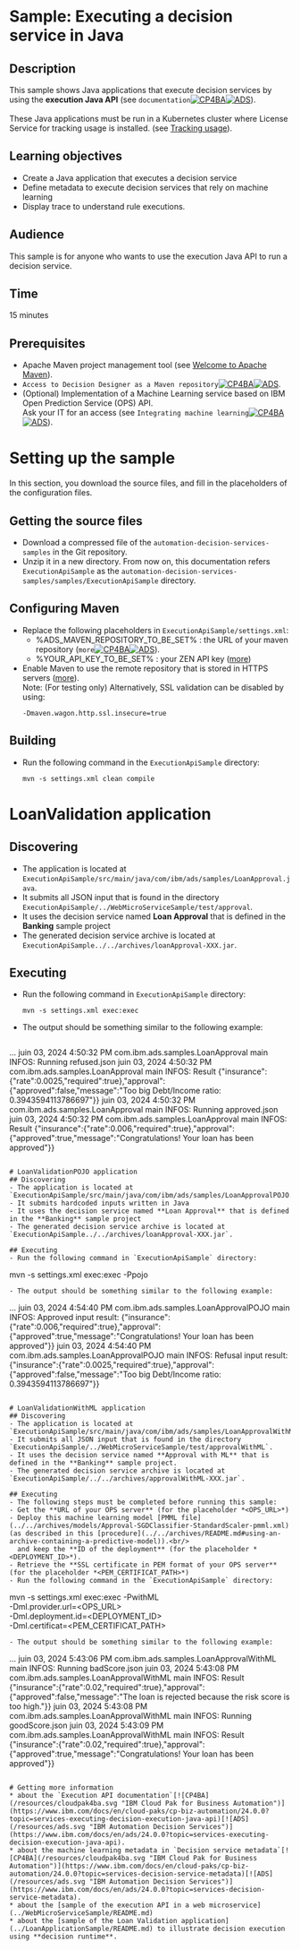 # Sample: Executing a decision service in Java

## Description
This sample shows Java applications that execute decision services by using the **execution Java API** (see `documentation`[![CP4BA](/resources/cloudpak4ba.svg "IBM Cloud Pak for Business Automation")](https://www.ibm.com/docs/en/cloud-paks/cp-biz-automation/24.0.0?topic=services-executing-decision-execution-java-api)[![ADS](/resources/ads.svg "IBM Automation Decision Services")](https://www.ibm.com/docs/en/ads/24.0.0?topic=services-executing-decision-execution-java-api)). <br><br>
These Java applications must be run in a Kubernetes cluster where License Service for tracking usage is installed. (see [Tracking usage](https://www.ibm.com/docs/en/cloud-paks/cp-biz-automation/24.0.0?topic=api-metering-tracking-usage-execution-java)).

## Learning objectives
- Create a Java application that executes a decision service
- Define metadata to execute decision services that rely on machine learning
- Display trace to understand rule executions.

## Audience
This sample is for anyone who wants to use the execution Java API to run a decision service.

## Time
15 minutes

## Prerequisites
- Apache Maven project management tool (see [Welcome to Apache Maven](https://maven.apache.org)).
- `Access to Decision Designer as a Maven repository`[![CP4BA](/resources/cloudpak4ba.svg "IBM Cloud Pak for Business Automation")](https://www.ibm.com/docs/en/cloud-paks/cp-biz-automation/24.0.0?topic=environment-using-decision-designer-as-maven-repository)[![ADS](/resources/ads.svg "IBM Automation Decision Services")](https://www.ibm.com/docs/en/ads/24.0.0?topic=environment-using-decision-designer-as-maven-repository).
- (Optional) Implementation of a Machine Learning service based on IBM Open Prediction Service (OPS) API. <br>Ask your IT for an access (see `Integrating machine learning`[![CP4BA](/resources/cloudpak4ba.svg "IBM Cloud Pak for Business Automation")](https://www.ibm.com/docs/en/cloud-paks/cp-biz-automation/24.0.0?topic=artifacts-integrating-machine-learning)[![ADS](/resources/ads.svg "IBM Automation Decision Services")](https://www.ibm.com/docs/en/ads/24.0.0?topic=artifacts-integrating-machine-learning)).

# Setting up the sample
In this section, you download the source files, and fill in the placeholders of the configuration files.

## Getting the source files
- Download a compressed file of the `automation-decision-services-samples` in the Git repository.
- Unzip it in a new directory. From now on, this documentation refers `ExecutionApiSample` as the `automation-decision-services-samples/samples/ExecutionApiSample` directory.

## Configuring Maven
- Replace the following placeholders in `ExecutionApiSample/settings.xml`:
  - %ADS_MAVEN_REPOSITORY_TO_BE_SET% : the URL of your maven repository (`more`[![CP4BA](/resources/cloudpak4ba.svg "IBM Cloud Pak for Business Automation")](https://www.ibm.com/docs/en/cloud-paks/cp-biz-automation/24.0.0?topic=environment-using-decision-designer-as-maven-repository)[![ADS](/resources/ads.svg "IBM Automation Decision Services")](https://www.ibm.com/docs/en/ads/24.0.0?topic=environment-using-decision-designer-as-maven-repository)).
  - %YOUR_API_KEY_TO_BE_SET% : your ZEN API key ([more](https://www.ibm.com/docs/en/cloud-paks/cp-biz-automation/24.0.0?topic=administering-authorizing-http-requests-by-using-zen-api-key))
- Enable Maven to use the remote repository that is stored in HTTPS servers ([more](https://maven.apache.org/guides/mini/guide-repository-ssl.html)). <br>
  Note: (For testing only) Alternatively, SSL validation can be disabled by using: 
  ```
  -Dmaven.wagon.http.ssl.insecure=true
  ```

## Building
- Run the following command in the `ExecutionApiSample` directory:
  ```
  mvn -s settings.xml clean compile
  ```
  
# LoanValidation application
## Discovering
- The application is located at `ExecutionApiSample/src/main/java/com/ibm/ads/samples/LoanApproval.java`.
- It submits all JSON input that is found in the directory `ExecutionApiSample/../WebMicroServiceSample/test/approval`.
- It uses the decision service named **Loan Approval** that is defined in the **Banking** sample project
- The generated decision service archive is located at `ExecutionApiSample../../archives/loanApproval-XXX.jar`.

## Executing
- Run the following command in `ExecutionApiSample` directory:
  ```
  mvn -s settings.xml exec:exec
  ```
- The output should be something similar to the following example:
  ```
...
juin 03, 2024 4:50:32 PM com.ibm.ads.samples.LoanApproval main
INFOS: Running refused.json
juin 03, 2024 4:50:32 PM com.ibm.ads.samples.LoanApproval main
INFOS: Result {"insurance":{"rate":0.0025,"required":true},"approval":{"approved":false,"message":"Too big Debt/Income ratio: 0.3943594113786697"}}
juin 03, 2024 4:50:32 PM com.ibm.ads.samples.LoanApproval main
INFOS: Running approved.json
juin 03, 2024 4:50:32 PM com.ibm.ads.samples.LoanApproval main
INFOS: Result {"insurance":{"rate":0.006,"required":true},"approval":{"approved":true,"message":"Congratulations! Your loan has been approved"}}
```

# LoanValidationPOJO application
## Discovering
- The application is located at `ExecutionApiSample/src/main/java/com/ibm/ads/samples/LoanApprovalPOJO.java`.
- It submits hardcoded inputs written in Java
- It uses the decision service named **Loan Approval** that is defined in the **Banking** sample project
- The generated decision service archive is located at `ExecutionApiSample../../archives/loanApproval-XXX.jar`.

## Executing
- Run the following command in `ExecutionApiSample` directory:
  ```
  mvn -s settings.xml exec:exec -Ppojo
  ```
- The output should be something similar to the following example:
  ```
...
juin 03, 2024 4:54:40 PM com.ibm.ads.samples.LoanApprovalPOJO main
INFOS: Approved input result: {"insurance":{"rate":0.006,"required":true},"approval":{"approved":true,"message":"Congratulations! Your loan has been approved"}}
juin 03, 2024 4:54:40 PM com.ibm.ads.samples.LoanApprovalPOJO main
INFOS: Refusal input result: {"insurance":{"rate":0.0025,"required":true},"approval":{"approved":false,"message":"Too big Debt/Income ratio: 0.3943594113786697"}}
  ```
  
# LoanValidationWithML application
## Discovering
- The application is located at `ExecutionApiSample/src/main/java/com/ibm/ads/samples/LoanApprovalWithML.java`.
- It submits all JSON input that is found in the directory `ExecutionApiSample/../WebMicroServiceSample/test/approvalWithML`.
- It uses the decision service named **Approval with ML** that is defined in the **Banking** sample project.
- The generated decision service archive is located at `ExecutionApiSample/../../archives/approvalWithML-XXX.jar`.

## Executing
- The following steps must be completed before running this sample:
  - Get the **URL of your OPS server** (for the placeholder *<OPS_URL>*)
  - Deploy this machine learning model [PMML file](../../archives/models/Approval-SGDClassifier-StandardScaler-pmml.xml) (as described in this [procedure](../../archives/README.md#using-an-archive-containing-a-predictive-model)).<br/>
    and keep the **ID of the deployment** (for the placeholder *<DEPLOYMENT_ID>*).
  - Retrieve the **SSL certificate in PEM format of your OPS server** (for the placeholder *<PEM_CERTIFICAT_PATH>*)
- Run the following command in the `ExecutionApiSample` directory:
  ```
  mvn -s settings.xml exec:exec -PwithML \
           -Dml.provider.url=<OPS_URL> \
           -Dml.deployment.id=<DEPLOYMENT_ID> \
           -Dml.certificat=<PEM_CERTIFICAT_PATH>
  ```
- The output should be something similar to the following example:
  ```
  ...
juin 03, 2024 5:43:06 PM com.ibm.ads.samples.LoanApprovalWithML main
INFOS: Running badScore.json
juin 03, 2024 5:43:08 PM com.ibm.ads.samples.LoanApprovalWithML main
INFOS: Result {"insurance":{"rate":0.02,"required":true},"approval":{"approved":false,"message":"The loan is rejected because the risk score is too high."}}
juin 03, 2024 5:43:08 PM com.ibm.ads.samples.LoanApprovalWithML main
INFOS: Running goodScore.json
juin 03, 2024 5:43:09 PM com.ibm.ads.samples.LoanApprovalWithML main
INFOS: Result {"insurance":{"rate":0.02,"required":true},"approval":{"approved":true,"message":"Congratulations! Your loan has been approved"}}
```

# Getting more information
* about the `Execution API documentation`[![CP4BA](/resources/cloudpak4ba.svg "IBM Cloud Pak for Business Automation")](https://www.ibm.com/docs/en/cloud-paks/cp-biz-automation/24.0.0?topic=services-executing-decision-execution-java-api)[![ADS](/resources/ads.svg "IBM Automation Decision Services")](https://www.ibm.com/docs/en/ads/24.0.0?topic=services-executing-decision-execution-java-api).
* about the machine learning metadata in `Decision service metadata`[![CP4BA](/resources/cloudpak4ba.svg "IBM Cloud Pak for Business Automation")](https://www.ibm.com/docs/en/cloud-paks/cp-biz-automation/24.0.0?topic=services-decision-service-metadata)[![ADS](/resources/ads.svg "IBM Automation Decision Services")](https://www.ibm.com/docs/en/ads/24.0.0?topic=services-decision-service-metadata).
* about the [sample of the execution API in a web microservice](../WebMicroServiceSample/README.md)
* about the [sample of the Loan Validation application](../LoanApplicationSample/README.md) to illustrate decision execution using **decision runtime**.
